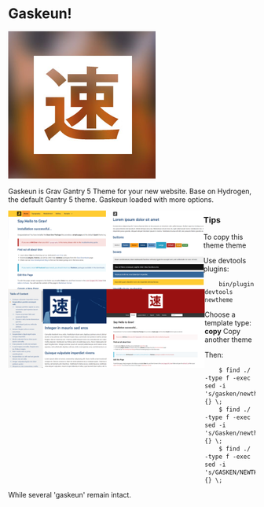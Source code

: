 # Gaskeun!

![gasken - speed racer](screenshot.jpg)

Gaskeun is Grav Gantry 5 Theme for your new website. Base on Hydrogen, the default Gantry 5 theme.
Gaskeun loaded with more options.

<img align='left' src='admin/images/default.png' height='160'>
<img align='left'  src='admin/images/preset1.png' height='160'>
<img align='left' src='admin/images/preset2.png' height='160'>
<img align='left' src='admin/images/preset3.png' height='160'>



### Tips

To copy this theme theme

Use devtools plugins:

```
	bin/plugin devtools newtheme
```

Choose a template type: **copy** Copy another theme
 
Then:
 
```
	$ find ./ -type f -exec sed -i 's/gasken/newtheme/g' {} \;
	$ find ./ -type f -exec sed -i 's/Gasken/newtheme/g' {} \;
	$ find ./ -type f -exec sed -i 's/GASKEN/NEWTHEME/g' {} \;
```

While several 'gaskeun' remain intact.
